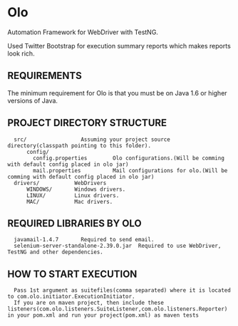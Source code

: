 Olo
====

Automation Framework for WebDriver with TestNG.

Used Twitter Bootstrap for execution summary reports which makes reports look rich.


REQUIREMENTS
------------

The minimum requirement for Olo is that you must be on Java 1.6 or higher versions of Java.


PROJECT DIRECTORY STRUCTURE
-------------------
      
      src/                 Assuming your project source directory(classpath pointing to this folder).
          config/
            config.properties        Olo configurations.(Will be comming with default config placed in olo jar)
            mail.properties          Mail configurations for olo.(Will be comming with default config placed in olo jar)
      drivers/           WebDrivers
          WINDOWS/       Windows drivers.
          LINUX/         Linux drivers.
          MAC/           Mac drivers.


REQUIRED LIBRARIES BY OLO
-------------------
      javamail-1.4.7       Required to send email.
      selenium-server-standalone-2.39.0.jar  Required to use WebDriver, TestNG and other dependencies.
      

HOW TO START EXECUTION
--------------------
      Pass 1st argument as suitefiles(comma separated) where it is located to com.olo.initiator.ExecutionInitiator.
      If you are on maven project, then include these listeners(com.olo.listeners.SuiteListener,com.olo.listeners.Reporter) in your pom.xml and run your project(pom.xml) as maven tests
